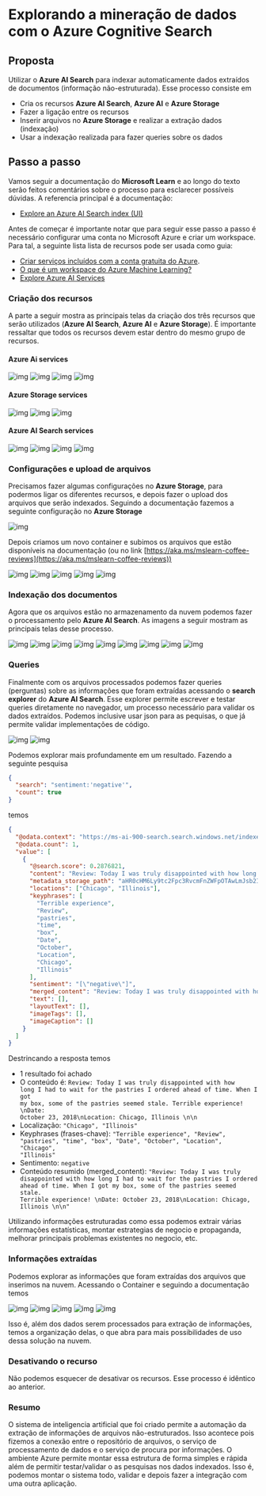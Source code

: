 # Explorando a mineração de dados com o Azure Cognitive Search

## Proposta

Utilizar o **Azure AI Search** para indexar automaticamente dados extraídos de documentos (informação não-estruturada). Esse processo consiste em

- Cria os recursos **Azure AI Search**, **Azure AI** e **Azure Storage**
- Fazer a ligação entre os recursos
- Inserir arquivos no **Azure Storage** e realizar a extração dados (indexação)
- Usar a indexação realizada para fazer queries sobre os dados

## Passo a passo

Vamos seguir a documentação do **Microsoft Learn** e ao longo do texto serão feitos comentários sobre o processo para esclarecer possíveis dúvidas. A referencia principal é a documentação:

- [Explore an Azure AI Search index (UI)](https://microsoftlearning.github.io/mslearn-ai-fundamentals/Instructions/Labs/11-ai-search.html)

Antes de começar é importante notar que para seguir esse passo a passo é necessário configurar uma conta no Microsoft Azure e criar um workspace. Para tal, a seguinte lista lista de recursos pode ser usada como guia:

- [Criar serviços incluídos com a conta gratuita do Azure](https://learn.microsoft.com/pt-br/azure/cost-management-billing/manage/create-free-services).
- [O que é um workspace do Azure Machine Learning?](https://learn.microsoft.com/pt-br/azure/machine-learning/concept-workspace?view=azureml-api-2)
- [Explore Azure AI Services](https://microsoftlearning.github.io/mslearn-ai-fundamentals/Instructions/Labs/02-content-safety.html)

### Criação dos recursos

A parte a seguir mostra as principais telas da criação dos três recursos que serão utilizados (**Azure AI Search**, **Azure AI** e **Azure Storage**). É importante ressaltar que todos os recursos devem estar dentro do mesmo grupo de recursos.

#### Azure Ai services

![img](../Imagens/Lab_Projeto_4_imagens/img1.png)
![img](../Imagens/Lab_Projeto_4_imagens/img2.png)
![img](../Imagens/Lab_Projeto_4_imagens/img3.png)
![img](../Imagens/Lab_Projeto_4_imagens/img4.png)

#### Azure Storage services

![img](../Imagens/Lab_Projeto_4_imagens/img5.png)
![img](../Imagens/Lab_Projeto_4_imagens/img6.png)
![img](../Imagens/Lab_Projeto_4_imagens/img7.png)

#### Azure AI Search services

![img](../Imagens/Lab_Projeto_4_imagens/img15.png)
![img](../Imagens/Lab_Projeto_4_imagens/img16.png)
![img](../Imagens/Lab_Projeto_4_imagens/img17.png)
![img](../Imagens/Lab_Projeto_4_imagens/img18.png)

### Configurações e upload de arquivos

Precisamos fazer algumas configurações no **Azure Storage**, para podermos ligar os diferentes recursos, e depois fazer o upload dos arquivos que serão indexados. Seguindo a documentação fazemos a seguinte configuração no **Azure Storage**

![img](../Imagens/Lab_Projeto_4_imagens/img9.png)

Depois criamos um novo container e subimos os arquivos que estão disponíveis na documentação (ou no link [https://aka.ms/mslearn-coffee-reviews](https://aka.ms/mslearn-coffee-reviews))

![img](../Imagens/Lab_Projeto_4_imagens/img10.png)
![img](../Imagens/Lab_Projeto_4_imagens/img11.png)
![img](../Imagens/Lab_Projeto_4_imagens/img12.png)
![img](../Imagens/Lab_Projeto_4_imagens/img13.png)
![img](../Imagens/Lab_Projeto_4_imagens/img14.png)

### Indexação dos documentos

Agora que os arquivos estão no armazenamento da nuvem podemos fazer o processamento pelo **Azure AI Search**. As imagens a seguir mostram as principais telas desse processo.

![img](../Imagens/Lab_Projeto_4_imagens/img20.png)
![img](../Imagens/Lab_Projeto_4_imagens/img21.png)
![img](../Imagens/Lab_Projeto_4_imagens/img22.png)
![img](../Imagens/Lab_Projeto_4_imagens/img23.png)
![img](../Imagens/Lab_Projeto_4_imagens/img24.png)
![img](../Imagens/Lab_Projeto_4_imagens/img25.png)
![img](../Imagens/Lab_Projeto_4_imagens/img26.png)
![img](../Imagens/Lab_Projeto_4_imagens/img27.png)
![img](../Imagens/Lab_Projeto_4_imagens/img28.png)

### Queries

Finalmente com os arquivos processados podemos fazer queries (perguntas) sobre as informações que foram extraídas acessando o **search explorer** do **Azure AI Search**. Esse explorer permite escrever e testar queries diretamente no navegador, um processo necessário para validar os dados extraídos. Podemos inclusive usar json para as pequisas, o que já permite validar implementações de código.

![img](../Imagens/Lab_Projeto_4_imagens/img29.png)
![img](../Imagens/Lab_Projeto_4_imagens/img30.png)

Podemos explorar mais profundamente em um resultado. Fazendo a seguinte pesquisa

```json
{
  "search": "sentiment:'negative'",
  "count": true
}
```

temos

```json
{
  "@odata.context": "https://ms-ai-900-search.search.windows.net/indexes('coffee-index')/$metadata#docs(*)",
  "@odata.count": 1,
  "value": [
    {
      "@search.score": 0.2876821,
      "content": "Review: Today I was truly disappointed with how long I had to wait for the pastries I ordered ahead of time. When I got my box, some of the pastries seemed stale. Terrible experience! \nDate: October 23, 2018\nLocation: Chicago, Illinois \n\n",
      "metadata_storage_path": "aHR0cHM6Ly9tc2Fpc3RvcmFnZWFpOTAwLmJsb2IuY29yZS53aW5kb3dzLm5ldC9jb2ZmZWVyZXZpZXdzL3Jldmlldy04LmRvY3g1",
      "locations": ["Chicago", "Illinois"],
      "keyphrases": [
        "Terrible experience",
        "Review",
        "pastries",
        "time",
        "box",
        "Date",
        "October",
        "Location",
        "Chicago",
        "Illinois"
      ],
      "sentiment": "[\"negative\"]",
      "merged_content": "Review: Today I was truly disappointed with how long I had to wait for the pastries I ordered ahead of time. When I got my box, some of the pastries seemed stale. Terrible experience! \nDate: October 23, 2018\nLocation: Chicago, Illinois \n\n",
      "text": [],
      "layoutText": [],
      "imageTags": [],
      "imageCaption": []
    }
  ]
}
```

Destrincando a resposta temos

- 1 resultado foi achado
- O conteúdo é: <code>Review: Today I was truly disappointed with how long I had to wait for the pastries I ordered ahead of time. When I got my box, some of the pastries seemed stale. Terrible experience! \nDate: October 23, 2018\nLocation: Chicago, Illinois \n\n</code>
- Localização: <code>"Chicago", "Illinois"</code>
- Keyphrases (frases-chave): <code>"Terrible experience", "Review", "pastries", "time", "box", "Date", "October", "Location", "Chicago", "Illinois"</code>
- Sentimento: <code>negative</code>
- Conteúdo resumido (merged_content): <code>"Review: Today I was truly disappointed with how long I had to wait for the pastries I ordered ahead of time. When I got my box, some of the pastries seemed stale. Terrible experience! \nDate: October 23, 2018\nLocation: Chicago, Illinois \n\n"</code>

Utilizando informações estruturadas como essa podemos extrair várias informações estatísticas, montar estrategias de negocio e propaganda, melhorar principais problemas existentes no negocio, etc.

### Informações extraídas

Podemos explorar as informações que foram extraídas dos arquivos que inserimos na nuvem. Acessando o Container e seguindo a documentação temos

![img](../Imagens/Lab_Projeto_4_imagens/img31.png)
![img](../Imagens/Lab_Projeto_4_imagens/img32.png)
![img](../Imagens/Lab_Projeto_4_imagens/img33.png)
![img](../Imagens/Lab_Projeto_4_imagens/img34.png)
![img](../Imagens/Lab_Projeto_4_imagens/img35.png)

Isso é, além dos dados serem processados para extração de informações, temos a organização delas, o que abra para mais possibilidades de uso dessa solução na nuvem.

### Desativando o recurso

Não podemos esquecer de desativar os recursos. Esse processo é idêntico ao anterior.

### Resumo

O sistema de inteligencia artificial que foi criado permite a automação da extração de informações de arquivos não-estruturados. Isso acontece pois fizemos a conexão entre o repositório de arquivos, o serviço de processamento de dados e o serviço de procura por informações. O ambiente Azure permite montar essa estrutura de forma simples e rápida além de permitir testar/validar o as pesquisas nos dados indexados. Isso é, podemos montar o sistema todo, validar e depois fazer a integração com uma outra aplicação.
